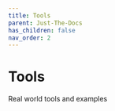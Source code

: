 ```yaml
---
title: Tools
parent: Just-The-Docs
has_children: false
nav_order: 2
---
```


# Tools

Real world tools and examples
